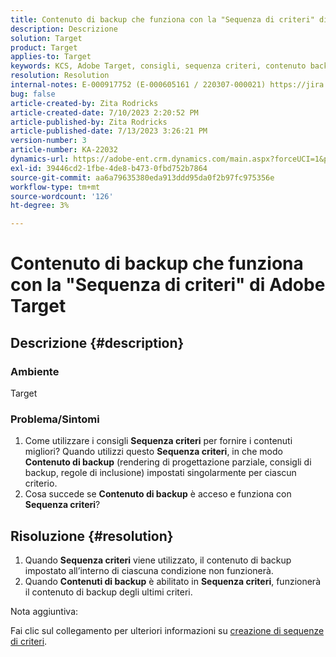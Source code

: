 ```yaml
---
title: Contenuto di backup che funziona con la "Sequenza di criteri" di Adobe Target
description: Descrizione
solution: Target
product: Target
applies-to: Target
keywords: KCS, Adobe Target, consigli, sequenza criteri, contenuto backup
resolution: Resolution
internal-notes: E-000917752 (E-000605161 / 220307-000021) https://jira.corp.adobe.com/browse/RECS-5221 https://jira.corp.adobe.com/browse/RECS-5395
bug: false
article-created-by: Zita Rodricks
article-created-date: 7/10/2023 2:20:52 PM
article-published-by: Zita Rodricks
article-published-date: 7/13/2023 3:26:21 PM
version-number: 3
article-number: KA-22032
dynamics-url: https://adobe-ent.crm.dynamics.com/main.aspx?forceUCI=1&pagetype=entityrecord&etn=knowledgearticle&id=39d227f4-2c1f-ee11-9cbe-6045bd006c82
exl-id: 39446cd2-1fbe-4de8-b473-0fbd752b7864
source-git-commit: aa6a79635380eda913ddd95da0f2b97fc975356e
workflow-type: tm+mt
source-wordcount: '126'
ht-degree: 3%

---
```


# Contenuto di backup che funziona con la &quot;Sequenza di criteri&quot; di Adobe Target

## Descrizione {#description}


### Ambiente

Target

### Problema/Sintomi

1. Come utilizzare i consigli <b>Sequenza criteri</b> per fornire i contenuti migliori? Quando utilizzi questo <b>Sequenza criteri</b>, in che modo <b>Contenuto di backup</b> (rendering di progettazione parziale, consigli di backup, regole di inclusione) impostati singolarmente per ciascun criterio.
2. Cosa succede se <b>Contenuto di backup</b> è acceso e funziona con <b>Sequenza criteri</b>?



## Risoluzione {#resolution}


1. Quando <b>Sequenza criteri</b> viene utilizzato, il contenuto di backup impostato all’interno di ciascuna condizione non funzionerà.
2. Quando <b>Contenuti di backup</b> è abilitato in <b>Sequenza criteri</b>, funzionerà il contenuto di backup degli ultimi criteri.


Nota aggiuntiva:

Fai clic sul collegamento per ulteriori informazioni su [creazione di sequenze di criteri](https://experienceleague.adobe.com/docs/target/using/recommendations/criteria/create-criteria-sequence.html).
